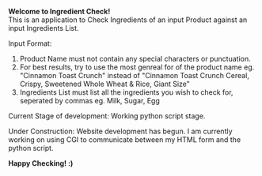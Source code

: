 <b> Welcome to Ingredient Check! </b><br>
This is an application to Check Ingredients of an input Product against an input Ingredients List.

Input Format: 
1. Product Name must not contain any special characters or punctuation.
2. For best results, try to use the most genreal for of the product name
  eg. "Cinnamon Toast Crunch" instead of "Cinnamon Toast Crunch Cereal, Crispy, Sweetened Whole Wheat & Rice, Giant Size"
3. Ingredients List must list all the ingredients you wish to check for, seperated by commas
  eg. Milk, Sugar, Egg

Current Stage of development: 
Working python script stage. 

Under Construction:
Website development has begun. 
I am currently working on using CGI to communicate between my HTML form and the python script. 

<b> Happy Checking! :) </b>
